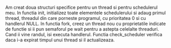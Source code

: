 Am creat doua structuri specifice pentru un thread si pentru schedulerul meu. In functia init, initializez toate elementele schedulerului si adaug primul thread, threadul din care porneste programul, cu prioritatea 0 si cu handlerul NULL. In functia fork, creez un thread nou cu proprietatile indicate de functie si ii pun semaforul pe wait pentru a astepta celelalte threaduri. Cand ii vine randul, isi executa handlerul. Functia check_scheduler verifica daca i-a expirat timpul unui thread si il actualizeaza. 